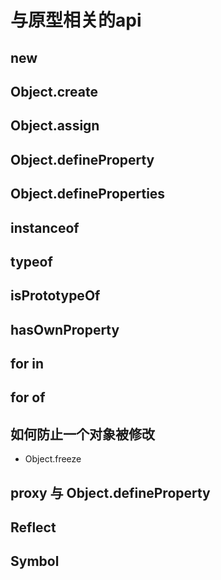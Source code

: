 # 与原型相关的api

## new

## Object.create

## Object.assign

## Object.defineProperty

## Object.defineProperties

## instanceof

## typeof

## isPrototypeOf

## hasOwnProperty

## for in

## for of

## 如何防止一个对象被修改

- Object.freeze

## proxy 与 Object.defineProperty

## Reflect

## Symbol
